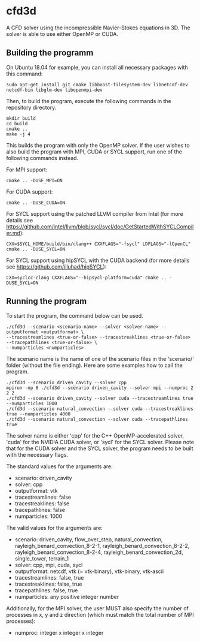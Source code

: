 # cfd3d

A CFD solver using the incompressible Navier-Stokes equations in 3D.
The solver is able to use either OpenMP or CUDA.

## Building the programm

On Ubuntu 18.04 for example, you can install all necessary packages with this command:

```
sudo apt-get install git cmake libboost-filesystem-dev libnetcdf-dev netcdf-bin libglm-dev libopenmpi-dev
```

Then, to build the program, execute the following commands in the repository directory.

```
mkdir build
cd build
cmake ..
make -j 4
```

This builds the program with only the OpenMP solver. If the user wishes to also build the program with MPI, CUDA or SYCL
support, run one of the following commands instead.


For MPI support:

```
cmake .. -DUSE_MPI=ON
```

For CUDA support:

```
cmake .. -DUSE_CUDA=ON
```

For SYCL support using the patched LLVM compiler from Intel (for more details see https://github.com/intel/llvm/blob/sycl/sycl/doc/GetStartedWithSYCLCompiler.md):

```
CXX=$SYCL_HOME/build/bin/clang++ CXXFLAGS="-fsycl" LDFLAGS="-lOpenCL" cmake .. -DUSE_SYCL=ON
```

For SYCL support using hipSYCL with the CUDA backend (for more details see https://github.com/illuhad/hipSYCL):

```
CXX=syclcc-clang CXXFLAGS="--hipsycl-platform=cuda" cmake .. -DUSE_SYCL=ON
```

## Running the program

To start the program, the command below can be used.

```
./cfd3d --scenario <scenario-name> --solver <solver-name> --outputformat <outputformat> \
--tracestreamlines <true-or-false> --tracestreaklines <true-or-false> --tracepathlines <true-or-false> \
--numparticles <numparticles>
```

The scenario name is the name of one of the scenario files in the 'scenario/' folder (without the file ending).
Here are some examples how to call the program.

```
./cfd3d --scenario driven_cavity --solver cpp
mpirun -np 8 ./cfd3d --scenario driven_cavity --solver mpi --numproc 2 2 2
./cfd3d --scenario driven_cavity --solver cuda --tracestreamlines true --numparticles 1000
./cfd3d --scenario natural_convection --solver cuda --tracestreaklines true --numparticles 4000
./cfd3d --scenario natural_convection --solver cuda --tracepathlines true
```

The solver name is either 'cpp' for the C++ OpenMP-accelerated solver, 'cuda' for the NVIDIA CUDA solver, or 'sycl' for
the SYCL solver. Please note that for the CUDA solver and the SYCL solver, the program needs to be built with the
necessary flags.

The standard values for the arguments are:
* scenario: driven_cavity
* solver: cpp
* outputformat: vtk
* tracestreamlines: false
* tracestreaklines: false
* tracepathlines: false
* numparticles: 1000

The valid values for the arguments are:
* scenario: driven_cavity, flow_over_step, natural_convection, rayleigh_benard_convection_8-2-1,
rayleigh_benard_convection_8-2-2, rayleigh_benard_convection_8-2-4, rayleigh_benard_convection_2d,
single_tower, terrain_1
* solver: cpp, mpi, cuda, sycl
* outputformat: netcdf, vtk (= vtk-binary), vtk-binary, vtk-ascii
* tracestreamlines: false, true
* tracestreaklines: false, true
* tracepathlines: false, true
* numparticles: any positive integer number

Additionally, for the MPI solver, the user MUST also specify the number of processes in x, y and z direction (which must
match the total number of MPI processes):
* numproc: integer x integer x integer